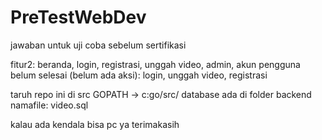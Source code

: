 # PreTestWebDev
jawaban untuk uji coba sebelum sertifikasi

fitur2: beranda, login, registrasi, unggah video, admin, akun pengguna
belum selesai (belum ada aksi): login, unggah video, registrasi

taruh repo ini di src GOPATH -> c:go/src/
database ada di folder backend namafile: video.sql

kalau ada kendala bisa pc ya
terimakasih
